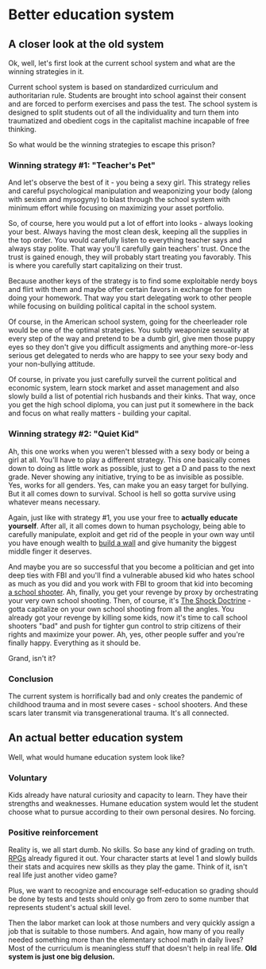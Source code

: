 # Better education system

## A closer look at the old system

Ok, well, let's first look at the current school system and what are the winning strategies in it.

Current school system is based on standardized curriculum and authoritarian rule. Students are brought into school against their consent and are forced to perform exercises and pass the test. The school system is designed to split students out of all the individuality and turn them into traumatized and obedient cogs in the capitalist machine incapable of free thinking.

So what would be the winning strategies to escape this prison?

### Winning strategy #1: "Teacher's Pet"

And let's observe the best of it - you being a sexy girl. This strategy relies and careful psychological manipulation and weaponizing your body (along with sexism and mysogyny) to blast through the school system with minimum effort while focusing on maximizing your asset portfolio.

So, of course, here you would put a lot of effort into looks - always looking your best. Always having the most clean desk, keeping all the supplies in the top order. You would carefully listen to everything teacher says and always stay polite. That way you'll carefully gain teachers' trust. Once the trust is gained enough, they will probably start treating you favorably. This is where you carefully start capitalizing on their trust.

Because another keys of the strategy is to find some exploitable nerdy boys and flirt with them and maybe offer certain favors in exchange for them doing your homework. That way you start delegating work to other people while focusing on building political capital in the school system.

Of course, in the American school system, going for the cheerleader role would be one of the optimal strategies. You subtly weaponize sexuality at every step of the way and pretend to be a dumb girl, give men those puppy eyes so they don't give you difficult assigments and anything more-or-less serious get delegated to nerds who are happy to see your sexy body and your non-bullying attitude.

Of course, in private you just carefully surveil the current political and economic system, learn stock market and asset management and also slowly build a list of potential rich husbands and their kinks. That way, once you get the high school diploma, you can just put it somewhere in the back and focus on what really matters - building your capital.

### Winning strategy #2: "Quiet Kid"

Ah, this one works when you weren't blessed with a sexy body or being a girl at all. You'll have to play a different strategy. This one basically comes down to doing as little work as possible, just to get a D and pass to the next grade. Never showing any initiative, trying to be as invisible as possible. Yes, works for all genders. Yes, can make you an easy target for bullying. But it all comes down to survival. School is hell so gotta survive using whatever means necessary.

Again, just like with strategy #1, you use your free to **actually educate yourself**. After all, it all comes down to human psychology, being able to carefully manipulate, exploit and get rid of the people in your own way until you have enough wealth to [build a wall](https://www.youtube.com/watch?v=d3F8B6QyknY) and give humanity the biggest middle finger it deserves.

And maybe you are so successful that you become a politician and get into deep ties with FBI and you'll find a vulnerable abused kid who hates school as much as you did and you work with FBI to groom that kid into becoming [a school shooter](https://www.youtube.com/watch?v=qmtUHZ1nv9E). Ah, finally, you get your revenge by proxy by orchestrating your very own school shooting. Then, of course, it's [The Shock Doctrine](https://en.wikipedia.org/wiki/The_Shock_Doctrine) - gotta capitalize on your own school shooting from all the angles. You already got your revenge by killing some kids, now it's time to call school shooters "bad" and push for tighter gun control to strip citizens of their rights and maximize your power. Ah, yes, other people suffer and you're finally happy. Everything as it should be.

Grand, isn't it?

### Conclusion

The current system is horrifically bad and only creates the pandemic of childhood trauma and in most severe cases - school shooters. And these scars later transmit via transgenerational trauma. It's all connected.

## An actual better education system

Well, what would humane education system look like?

### Voluntary

Kids already have natural curiosity and capacity to learn. They have their strengths and weaknesses. Humane education system would let the student choose what to pursue according to their own personal desires. No forcing.

### Positive reinforcement

Reality is, we all start dumb. No skills. So base any kind of grading on truth. [RPGs](https://en.wikipedia.org/wiki/Role-playing_video_game) already figured it out. Your character starts at level 1 and slowly builds their stats and acquires new skills as they play the game. Think of it, isn't real life just another video game?

Plus, we want to recognize and encourage self-education so grading should be done by tests and tests should only go from zero to some number that represents student's actual skill level.

Then the labor market can look at those numbers and very quickly assign a job that is suitable to those numbers. And again, how many of you really needed something more than the elementary school math in daily lives? Most of the curriculum is meaningless stuff that doesn't help in real life. **Old system is just one big delusion.**
